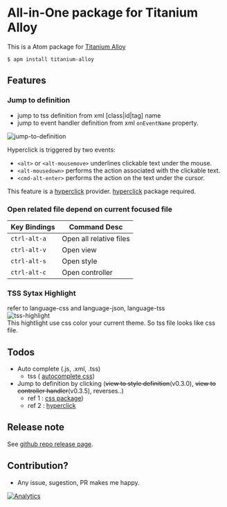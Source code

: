 # All-in-One package for Titanium Alloy
This is a Atom package for [Titanium Alloy](https://github.com/appcelerator/alloy)

```
$ apm install titanium-alloy
```

## Features

### Jump to definition
- jump to tss definition from xml [class|id|tag] name
- jump to event handler definition from xml `onEventName` property.

![jump-to-definition](https://github.com/yomybaby/atom-titanium/raw/master/screenshot2_jumpto.gif)

Hyperclick is triggered by two events:
- `<alt>` or `<alt-mousemove>` underlines clickable text under the mouse.
- `<alt-mousedown>` performs the action associated with the clickable text.
- `<cmd-alt-enter>` performs the action on the text under the cursor.

This feature is a [hyperclick](https://atom.io/packages/hyperclick) provider.   [hyperclick](https://atom.io/packages/hyperclick) package required.

### Open related file depend on current focused file
Key Bindings | Command Desc
----------- | ------------
`ctrl-alt-a` | Open all relative files
`ctrl-alt-v` | Open view
`ctrl-alt-s` | Open style
`ctrl-alt-c` | Open controller


### TSS Sytax Highlight  
refer to language-css and language-json, language-tss  
![tss-highlight](https://github.com/yomybaby/atom-titanium/raw/master/screenshot1.gif)  
This hightlight use css color your current theme. So tss file looks like css file.

## Todos
- Auto complete (.js, .xml, .tss)
    - tss ( [autocomplete css](https://github.com/atom/autocomplete-css))
- Jump to definition by clicking (~~view to style definition~~(v0.3.0), ~~view to controller handler~~(v0.3.5), reverses..)
    - ref 1 : [css package](https://github.com/js-padavan/atom-css-class-checker))
    - ref 2 : [hyperclick](https://atom.io/packages/hyperclick)

## Release note
See [github repo release page](https://github.com/yomybaby/atom-titanium/releases).

## Contribution?
- Any issue, sugestion, PR makes me happy.

[![Analytics](https://ga-beacon.appspot.com/UA-67063150-1/atom-titanium/readme)](https://github.com/igrigorik/ga-beacon)
